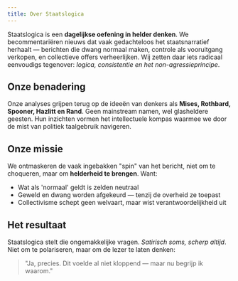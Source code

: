 ```yaml
---
title: Over Staatslogica
---
```


Staatslogica is een **dagelijkse oefening in helder denken**. We becommentariëren nieuws dat vaak gedachteloos het staatsnarratief herhaalt — berichten die dwang normaal maken, controle als vooruitgang verkopen, en collectieve offers verheerlijken. Wij zetten daar iets radicaal eenvoudigs tegenover: *logica, consistentie en het non-agressieprincipe*.

## Onze benadering

Onze analyses grijpen terug op de ideeën van denkers als **Mises, Rothbard, Spooner, Hazlitt en Rand**. Geen mainstream namen, wel glasheldere geesten. Hun inzichten vormen het intellectuele kompas waarmee we door de mist van politiek taalgebruik navigeren.

## Onze missie

We ontmaskeren de vaak ingebakken "spin" van het bericht, niet om te choqueren, maar om **helderheid te brengen**. Want:

- Wat als 'normaal' geldt is zelden neutraal
- Geweld en dwang worden afgekeurd — tenzij de overheid ze toepast  
- Collectivisme schept geen welvaart, maar wist verantwoordelijkheid uit

## Het resultaat

Staatslogica stelt die ongemakkelijke vragen. *Satirisch soms, scherp altijd*. Niet om te polariseren, maar om de lezer te laten denken: 

> "Ja, precies. Dit voelde al niet kloppend — maar nu begrijp ik waarom."
